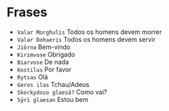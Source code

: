 # Frases

-   `Valar Morghulis` Todos os homens devem morrer
-   `Valar Dohaeris` Todos os homens devem servir
-   `Jiōrna` Bem-vindo
-   `Kirimvose` Obrigado
-   `Biarvose` De nada
-   `Kostilus` Por favor
-   `Rytsas` Olá
-   `Geros ilas` Tchau/Adeus
-   `Skorkydoso glaesā?` Como vai?
-   `Sȳrī glaesan` Estou bem

